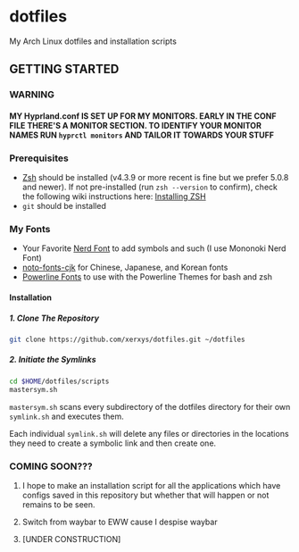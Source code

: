 # dotfiles
My Arch Linux dotfiles and installation scripts

## GETTING STARTED
### WARNING
#### MY Hyprland.conf IS SET UP FOR MY MONITORS. EARLY IN THE CONF FILE THERE'S A MONITOR SECTION. TO IDENTIFY YOUR MONITOR NAMES RUN `hyprctl monitors` AND TAILOR IT TOWARDS YOUR STUFF
### Prerequisites
- [Zsh](https://www.zsh.org) should be installed (v4.3.9 or more recent is fine but we prefer 5.0.8 and newer). If not pre-installed (run `zsh --version` to confirm), check the following wiki instructions here: [Installing ZSH](https://github.com/ohmyzsh/ohmyzsh/wiki/Installing-ZSH)
- `git` should be installed

### My Fonts
- Your Favorite [Nerd Font](https://www.nerdfonts.com/) to add symbols and such (I use Mononoki Nerd Font)
- [noto-fonts-cjk](https://github.com/notofonts/noto-cjk) for Chinese, Japanese, and Korean fonts
- [Powerline Fonts](https://github.com/powerline/fonts) to use with the Powerline Themes for bash and zsh

#### Installation
##### 1. Clone The Repository

```sh
git clone https://github.com/xerxys/dotfiles.git ~/dotfiles
```

##### 2. Initiate the Symlinks

```sh
cd $HOME/dotfiles/scripts
mastersym.sh
```

`mastersym.sh` scans every subdirectory of the dotfiles directory for their own `symlink.sh` and executes them.

Each individual `symlink.sh` will delete any files or directories in the locations they need to create a symbolic link and then create one.

### COMING SOON???

1. I hope to make an installation script for all the applications which have configs saved in this repository but whether that will happen or not remains to be seen.

2. Switch from waybar to EWW cause I despise waybar

3. [UNDER CONSTRUCTION] 
